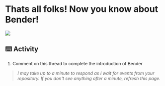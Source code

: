 
# Thats all folks! Now you know about Bender!


![](http://images2.fanpop.com/images/photos/3300000/Bender-futurama-3365092-1600-1000.jpg)



## :keyboard: Activity

1. Comment on this thread to complete the introduction of Bender

> _I may take up to a minute to respond as I wait for events from your repository. If you don't see anything after a minute, refresh this page_.
